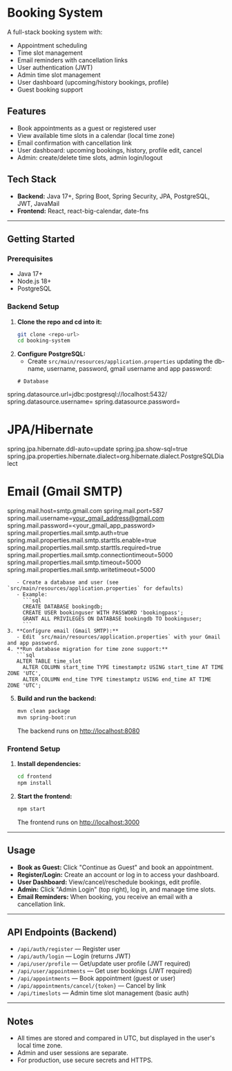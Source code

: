 # Booking System

A full-stack booking system with:
- Appointment scheduling
- Time slot management
- Email reminders with cancellation links
- User authentication (JWT)
- Admin time slot management
- User dashboard (upcoming/history bookings, profile)
- Guest booking support

## Features
- Book appointments as a guest or registered user
- View available time slots in a calendar (local time zone)
- Email confirmation with cancellation link
- User dashboard: upcoming bookings, history, profile edit, cancel
- Admin: create/delete time slots, admin login/logout

## Tech Stack
- **Backend:** Java 17+, Spring Boot, Spring Security, JPA, PostgreSQL, JWT, JavaMail
- **Frontend:** React, react-big-calendar, date-fns

---

## Getting Started

### Prerequisites
- Java 17+
- Node.js 18+
- PostgreSQL

### Backend Setup
1. **Clone the repo and cd into it:**
   ```sh
   git clone <repo-url>
   cd booking-system
   ```
2. **Configure PostgreSQL:**
   - Create `src/main/resources/application.properties` updating the db-name, username, password, gmail username and app password:
   ```
   # Database
spring.datasource.url=jdbc:postgresql://localhost:5432/<db-name>
spring.datasource.username=<username>
spring.datasource.password=<password>

# JPA/Hibernate
spring.jpa.hibernate.ddl-auto=update
spring.jpa.show-sql=true
spring.jpa.properties.hibernate.dialect=org.hibernate.dialect.PostgreSQLDialect

# Email (Gmail SMTP)
spring.mail.host=smtp.gmail.com
spring.mail.port=587
spring.mail.username=<your_gmail_address@gmail.com>
spring.mail.password=<your_gmail_app_password>
spring.mail.properties.mail.smtp.auth=true
spring.mail.properties.mail.smtp.starttls.enable=true
spring.mail.properties.mail.smtp.starttls.required=true
spring.mail.properties.mail.smtp.connectiontimeout=5000
spring.mail.properties.mail.smtp.timeout=5000
spring.mail.properties.mail.smtp.writetimeout=5000
```
   - Create a database and user (see `src/main/resources/application.properties` for defaults)
   - Example:
     ```sql
     CREATE DATABASE bookingdb;
     CREATE USER bookinguser WITH PASSWORD 'bookingpass';
     GRANT ALL PRIVILEGES ON DATABASE bookingdb TO bookinguser;
     ```
3. **Configure email (Gmail SMTP):**
   - Edit `src/main/resources/application.properties` with your Gmail and app password.
4. **Run database migration for time zone support:**
   ```sql
   ALTER TABLE time_slot
     ALTER COLUMN start_time TYPE timestamptz USING start_time AT TIME ZONE 'UTC',
     ALTER COLUMN end_time TYPE timestamptz USING end_time AT TIME ZONE 'UTC';
   ```
5. **Build and run the backend:**
   ```sh
   mvn clean package
   mvn spring-boot:run
   ```
   The backend runs on [http://localhost:8080](http://localhost:8080)

### Frontend Setup
1. **Install dependencies:**
   ```sh
   cd frontend
   npm install
   ```
2. **Start the frontend:**
   ```sh
   npm start
   ```
   The frontend runs on [http://localhost:3000](http://localhost:3000)

---

## Usage

- **Book as Guest:** Click "Continue as Guest" and book an appointment.
- **Register/Login:** Create an account or log in to access your dashboard.
- **User Dashboard:** View/cancel/reschedule bookings, edit profile.
- **Admin:** Click "Admin Login" (top right), log in, and manage time slots.
- **Email Reminders:** When booking, you receive an email with a cancellation link.

---

## API Endpoints (Backend)
- `/api/auth/register` — Register user
- `/api/auth/login` — Login (returns JWT)
- `/api/user/profile` — Get/update user profile (JWT required)
- `/api/user/appointments` — Get user bookings (JWT required)
- `/api/appointments` — Book appointment (guest or user)
- `/api/appointments/cancel/{token}` — Cancel by link
- `/api/timeslots` — Admin time slot management (basic auth)

---

## Notes
- All times are stored and compared in UTC, but displayed in the user's local time zone.
- Admin and user sessions are separate.
- For production, use secure secrets and HTTPS.

